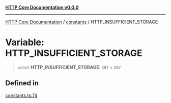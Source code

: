 [**HTTP Core Documentation v0.0.0**](../../README.md)

***

[HTTP Core Documentation](../../modules.md) / [constants](../README.md) / HTTP\_INSUFFICIENT\_STORAGE

# Variable: HTTP\_INSUFFICIENT\_STORAGE

> `const` **HTTP\_INSUFFICIENT\_STORAGE**: `507` = `507`

## Defined in

[constants.ts:74](https://github.com/stonemjs/http-core/blob/89981cacc9858cf786fba9df03b328b6b56a5b75/src/constants.ts#L74)

